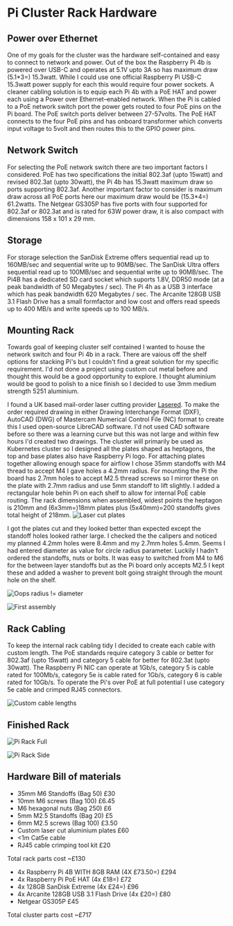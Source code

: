 # Pi Cluster Rack Hardware

## Power over Ethernet
One of my goals for the cluster was the hardware self-contained and easy to connect to network and power. Out of the box the Raspberry Pi 4b is powered over USB-C and operates at 5.1V upto 3A so has maximum draw (5.1*3=) 15.3watt. While I could use one official Raspberry Pi USB-C 15.3watt power supply for each this would require four power sockets. A cleaner cabling solution is to equip each Pi 4b with a PoE HAT and power each using a Power over Ethernet–enabled network. When the Pi is cabled to a PoE network switch port the power gets routed to four PoE pins on the Pi board. The PoE switch ports deliver between 27-57volts. The PoE HAT connects to the four PoE pins and has onboard transformer which converts input voltage to 5volt and then routes this to the GPIO power pins.

## Network Switch
For selecting the PoE network switch there are two important factors I considered.  PoE has two specifications the initial 802.3af (upto 15watt) and revised 802.3at (upto 30watt), the Pi 4b has 15.3watt maximum draw so ports supporting 802.3af.  Another important factor to consider is maximum draw across  all PoE ports here our maximum draw would be (15.3*4=) 61.2watts. The Netgear GS305P has five ports with four supported for 802.3af or 802.3at and is rated for 63W power draw, it is also compact with dimensions 158 x 101 x 29 mm.

## Storage
For storage selection the SanDisk Extreme offers sequential read up to 160MB/sec and sequential write up to 90MB/sec. The SanDisk Ultra offers sequential read up to 100MB/sec and sequential write up to 90MB/sec. The Pi4B has a dedicated SD card socket which suports 1.8V, DDR50 mode (at a peak bandwidth of 50 Megabytes / sec). The Pi 4h as a USB 3 interface which has peak bandwidth 620 Megabytes / sec. The Arcanite 128GB USB 3.1 Flash Drive has a small formfactor and low cost and offers read speeds up to 400 MB/s and write speeds up to 100 MB/s.

## Mounting Rack
Towards goal of keeping cluster self contained I wanted to house the network switch and four Pi 4b in a rack. There are vaious off the shelf options for stacking Pi's but I couldn't find a great solution for my specific requirement. I'd not done a project using custom cut metal before and thought this would be a  good opportunity to explore. I thought aluminium would be good to polish to a nice finish so I decided to use 3mm medium strength 5251 aluminium.

I found a UK based mail-order laser cutting provider [Lasered](https://lasered.co.uk/). To make the order required drawing in either Drawing Interchange Format (DXF), AutoCAD (DWG) of Mastercam Numerical Control File (NC) format to  create this I used open-source LibreCAD software. I'd not used CAD software before so there was a learning curve but this was not large and within few hours I'd created two drawings. The cluster will primarily be used  as Kubernetes cluster so I designed all the plates shaped as heptagons, the top and base plates also have Raspberry Pi logo. For attaching plates together allowing enough space for airflow I chose 35mm standoffs with M4 thread to accept M4 I gave holes a 4.2mm radius. For mounting the Pi the board has 2.7mm holes to accept M2.5 thread screws so I mirror these on the plate with 2.7mm radius and use 5mm standoff to lift slightly. I added a rectangular hole behin Pi on each shelf to allow for internal PoE cable routing. The rack dimensions when assembled, widest points the heptagon is 210mm and (6x3mm=)18mm plates plus (5x40mm)=200 standoffs gives total height of 218mm.
![Laser cut plates](https://raw.githubusercontent.com/darrylcauldwell/piCluster/main/_images/cut_plates.jpeg)

I got the plates cut and they looked better than expected except the standoff holes looked rather large. I checked the the calipers and noticed my planned 4.2mm holes were 8.4mm and my 2.7mm holes 5.4mm. Seems I had entered diameter as value for circle radius parameter. Luckily I hadn't ordered the standoffs, nuts or bolts. It was easy to switched from M4 to M6 for the between layer standoffs but as the Pi board only accepts M2.5 I kept these and added a washer to prevent bolt going straight through the mount hole on the shelf.

![Oops radius != diameter](https://raw.githubusercontent.com/darrylcauldwell/piCluster/main/_images/radius_diameter.jpeg)

![First assembly](https://raw.githubusercontent.com/darrylcauldwell/piCluster/main/_images/first_assembly.jpeg)

## Rack Cabling

To keep the internal rack cabling tidy I decided to create each cable with custom length. The PoE standards require category 3 cable or better for 802.3af (upto 15watt) and category 5 cable for better for 802.3at (upto 30watt). The Raspberry Pi NIC can operate at 1Gb/s, category 5 is cable rated for 100Mb/s, category 5e is cable rated for 1Gb/s, category 6 is cable rated for 10Gb/s. To operate the Pi's over PoE at full potential I use category 5e cable and crimped RJ45 connectors.

![Custom cable lengths](https://raw.githubusercontent.com/darrylcauldwell/piCluster/main/_images/custom_cables.jpeg)

## Finished Rack

![Pi Rack Full](https://raw.githubusercontent.com/darrylcauldwell/piCluster/main/_images/rack_full.jpeg)

![Pi Rack Side](https://raw.githubusercontent.com/darrylcauldwell/piCluster/main/_images/rack_side.jpeg)



## Hardware Bill of materials
* 35mm M6 Standoffs (Bag 50) £30
* 10mm M6 screws (Bag 100) £6.45
* M6 hexagonal nuts (Bag 250) £6
* 5mm M2.5 Standoffs (Bag 20) £5
* 6mm M2.5 screws (Bag 100) £3.50
* Custom laser cut aluminium plates £60
* <1m Cat5e cable
* RJ45 cable crimping tool kit £20

Total rack parts cost ~£130

* 4x Raspberry Pi 4B WITH 8GB RAM (4X £73.50=) £294
* 4x Raspberry Pi PoE HAT (4x £18=) £72
* 4x 128GB SanDisk Extreme (4x £24=) £96
* 4x Arcanite 128GB USB 3.1 Flash Drive (4x £20=) £80
* Netgear GS305P £45

Total cluster parts cost ~£717